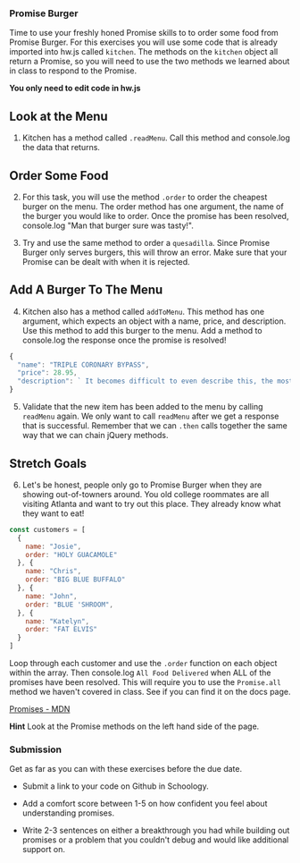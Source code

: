 ### Promise Burger

Time to use your freshly honed Promise skills to to order some food from Promise Burger.  For this exercises you will use some code that is already imported into hw.js called `kitchen`.  The methods on the `kitchen` object all return a Promise, so you will need to use the two methods we learned about in class to respond to the Promise.

**You only need to edit code in hw.js**

## Look at the Menu

1. Kitchen has a method called `.readMenu`.  Call this method and console.log the data that returns.  

## Order Some Food

2. For this task, you will use the method `.order` to order the cheapest burger on the menu.  The order method has one argument, the name of the burger you would like to order.  Once the promise has been resolved, console.log "Man that burger sure was tasty!".

3. Try and use the same method to order a `quesadilla`.  Since Promise Burger only serves burgers, this will throw an error.  Make sure that your Promise can be dealt with when it is rejected.

## Add A Burger To The Menu

4. Kitchen also has a method called `addToMenu`. This method has one argument, which expects an object with a name, price, and description.  Use this method to add this burger to the menu. Add a method to console.log the response once the promise is resolved! 

```js
{
  "name": "TRIPLE CORONARY BYPASS",
  "price": 28.95,
  "description": ` It becomes difficult to even describe this, the most preposterous of our Bypass Burgers. All you really need to know is that we use three burger patties, three fried eggs, fourteen slices of American cheese, and ten slices of bacon, all packed between two grilled cheese sandwiches. Figuring out how to add condiments is completely up to you. It’s served in a big bowl of french fries and tater tots covered, in lots of our Cheesy-Cheese Goo. Enjoy!`
}
```

5. Validate that the new item has been added to the menu by calling `readMenu` again.  We only want to call `readMenu` after we get a response that is successful. Remember that we can `.then` calls together the same way that we can chain jQuery methods.

## Stretch Goals
6. Let's be honest, people only go to Promise Burger when they are showing out-of-towners around.  You old college roommates are all visiting Atlanta and want to try out this place.  They already know what they want to eat!

```js
const customers = [
  {
    name: "Josie",
    order: "HOLY GUACAMOLE"
  }, {
    name: "Chris",
    order: "BIG BLUE BUFFALO"
  }, {
    name: "John",
    order: "BLUE 'SHROOM",
  }, {
    name: "Katelyn",
    order: "FAT ELVIS"
  }
]
```

Loop through each customer and use the `.order` function on each object within the array.  Then console.log `All Food Delivered` when ALL of the promises have been resolved.  This will require you to use the `Promise.all` method we haven't covered in class.  See if you can find it on the docs page. 

[Promises - MDN](https://developer.mozilla.org/en-US/docs/Web/JavaScript/Reference/Global_Objects/Promise)

**Hint** Look at the Promise methods on the left hand side of the page.

### Submission
Get as far as you can with these exercises before the due date.

 - Submit a link to your code on Github in Schoology.

 - Add a comfort score between 1-5 on how confident you feel about understanding promises.

 - Write 2-3 sentences on either a breakthrough you had while building out promises or a problem that you couldn't debug and would like additional support on.
